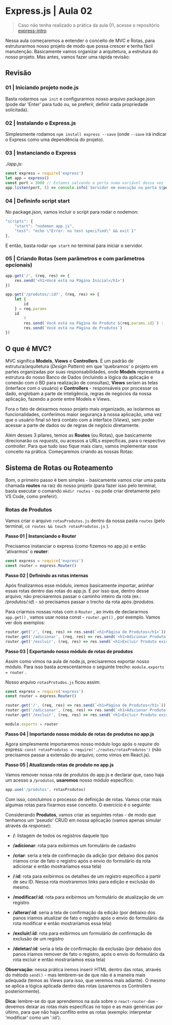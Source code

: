 # Express.js | Aula 02

> Caso não tenha realizado a prática da aula 01, acesse o repositório [express-intro](https://github.com/Marcelo-Diament/express-intro.git).

Nessa aula começaremos a entender o conceito de MVC e Rotas, para estruturarmos nosso projeto de modo que possa crescer e tenha fácil manutenção. Basicamente vamos organizar a arquitetura, a estrutura do nosso projeto. Mas antes, vamos fazer uma rápida revisão:

## Revisão

### 01 | Iniciando projeto node.js

Basta rodarmos `npm init` e configurarmos nosso arquivo package.json (pode dar 'Enter' para tudo ou, se preferir, definir cada propriedade solicitada).

### 02 | Instalando o Express.js

Simplesmente rodamos `npm install express --save` (onde `--save` irá indicar o Express como uma dependência do projeto).

### 03 | Instanciando o Express

_./app.js_:

``` js
const express = require('express')
let app = express()
const port = 3000 // Estamos salvando a porta numa variável dessa vez
app.listen(port, () => console.info(`Servidor em execução na porta ${port}...`))
```

### 04 | Defininfo script start

No package.json, vamos incluir o script para rodar o nodemon:

``` js
"scripts": {
    "start": "nodemon app.js",
    "test": "echo \"Error: no test specified\" && exit 1"
},
```

E então, basta rodar `npm start` no terminal para iniciar o servidor.

### 05 | Criando Rotas (sem parâmetros e com parâmetros opcionais)

``` js
app.get('/', (req, res) => {
    res.send('<h1>Você está na Página Inicial</h1>')
})

app.get('/produtos/:id?', (req, res) => {
    let {
        id
    } = req.params
    id
        ?
        res.send(`Você está na Página do Produto ${req.params.id}`) :
        res.send(`Você está na Página de Produtos`)
})
```

## O que é MVC?

MVC significa **Models**, **Views** e **Controllers**. É um padrão de estrutura/arquitetura (_Design Pattern_) em que 'quebramos' o projeto em partes organizadas por suas responsabilidades, onde **Models** representa a estrutura do nosso Banco de Dados (incluindo a lógica da aplicação e conexão com o BD para realização de consultas), **Views** seriam as telas (interface com o usuário) e **Controllers** - responsáveis por processar os dado, englobam a parte de inteligência, regras de negócios da nossa aplicação, fazendo a ponte entre Models e Views.

Fora o fato de deixarmos nosso projeto mais organizado, ao isolarmos as funcionalidades, conferimos maior segurança à nossa aplicação, uma vez que o usuário final só terá contato com a interface (_Views_), sem poder acessar a parte de dados ou de regras de negócio diretamente.

Além desses 3 pilares, temos as **Routes** (ou Rotas), que basicamente direcionarão os _requests_, ou acessos a URLs específicas, para o respectivo _controller_. Para que tudo isso fique mais claro, vamos implementar esse conceito na prática. Começaremos criando as nossas Rotas:

## Sistema de Rotas ou Roteamento

Bom, o primeiro passo é bem simples - basicamente vamos criar uma pasta chamada **routes** na raiz do nosso projeto (para fazer isso pelo terminal, basta executar o comando `mkdir routes` - ou pode criar diretamente pelo VS Code, como preferir).

### Rotas de Produtos

Vamos criar o arquivo `rotasProdutos.js` dentro da nossa pasta `routes` (pelo terminal, `cd routes && touch rotasProdutos.js` ).

**Passo 01 | Instanciando o Router**

Precisamos instanciar o express (como fizemos no app.js) e então 'ativarmos' o **router**:

``` js
const express = require('express')
const router = express.Router()
```

**Passo 02 | Definindo as rotas internas**

Após finalizarmos esse módulo, iremos basicamente importar, aninhar essas rotas dentro das rotas do app.js. É por isso que, dentro desse arquivo, não precisaremos passar o caminho inteiro da rota (ex.: _/produtos/:id_) - só precisamos passar o trecho da rota após _/produtos_.

Para criarmos nossas rotas com o `Router` , ao invés de declararmos `app.get()` , vamos usar nossa const - `router.get()` , por exemplo. Vamos ver dois exemplos:

``` js
router.get('/', (req, res) => res.send(`<h1>Página de Produtos</h1>`))
router.get('/adicionar', (req, res) => res.send(`<h1>Adicionar Produto novo</h1>`))
router.get('/excluir', (req, res) => res.send(`<h1>Excluir Produto existente</h1>`))
```

**Passo 03 | Exportando nosso módulo de rotas de produtos**

Assim como vimos na aula de node.js, precisaremos exportar nosso módulo. Para isso basta acrescentarmos o seguinte trecho: `module.exports = router` .

Nosso arquivo `rotasProtudos.js` ficou assim:

``` js
const express = require('express')
const router = express.Router()

router.get('/', (req, res) => res.send(`<h1>Página de Produtos</h1>`))
router.get('/adicionar', (req, res) => res.send(`<h1>Adicionar Produto novo</h1>`))
router.get('/excluir', (req, res) => res.send(`<h1>Excluir Produto existente</h1>`))

module.exports = router
```

**Passo 04 | Importando nosso módulo de rotas de produtos no app.js**

Agora simplesmente importaremos nosso módulo logo após o _require_ do express: `const rotasProdutos = require('./routes/rotasProdutos')` (não precisamos passar a extensão do arquivo, como vimos em React.js).

**Passo 05 | Atualizando rotas de produto no app.js**

Vamos remover nossa rota de produtos do app.js e declarar que, caso haja um acesso a `/produtos`, **usaremos** nosso módulo específico:

```js
app.use('/produtos', rotasProdutos)
```

Com isso, concluímos o processo de definição de rotas. Vamos criar mais algumas rotas para fixarmos esse conceito. O exercício é o seguinte:

Considerando **Produtos**, vamos criar as seguintes rotas - de modo que tenhamos um 'pseudo' CRUD em nossa aplicação (vamos apenas simular através da _response_):

* **/**: listagem de todos os registros daquele tipo

* **/adicionar**: rota para exibirmos um formulário de cadastro

* **/criar**: seria a tela de confirmação da adição (por debaixo dos panos iríamos criar de fato o registro após o envio do formulário da rota adicionar e então mostraríamos essa tela)

* **/:id**: rota para exibirmos os detalhes de um registro específico a partir de seu ID. Nessa rota mostraremos links para edição e exclusão do mesmo.

* **/modificar/:id**: rota para exibirmos um formulário de atualização de um registro

* **/alterar/:id**: seria a tela de confirmação da edição (por debaixo dos panos iríamos atualizar de fato o registro após o envio do formulário da rota modificar e então mostraríamos essa tela)

* **/excluir/:id**: rota para exibirmos um formulário de confirmação de exclusão de um registro

* **/deletar/:id**: seria a tela de confirmação da exclusão (por debaixo dos panos iríamos remover de fato o registro, após o envio do formulário da rota excluir e então mostraríamos essa tela)

**Observação:** nessa prática iremos inserir HTML dentro das rotas, através do método `send()` - mas lembrem-se de que não é a maneira mais adequada (temos as Views para isso, que veremos mais adiante). O mesmo se aplica a lógica aplicada dentro das rotas (usaremos os Controllers posteriormente).

**Dica:** lembre-se do que aprendemos na aula sobre o `react-router-dom` - devemos deixar as rotas mais específicas no topo e as mais genéricas por último, para que não haja conflito entre as rotas (exemplo: interpretar 'modificar' como um ':id').
